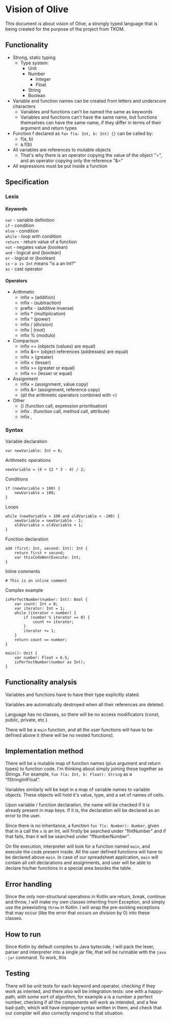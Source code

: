 # Vision of Olive

This document is about vision of Olive, a strongly typed language that is being created for the purpose of the project from TKOM.

## Functionality

- Strong, static typing
    - Type system:
        - Unit
        - Number
            - Integer
            - Float
        - String
        - Boolean
- Variable and function names can be created from letters and underscore characters
    - Variables and functions can't be named the same as keywords
    - Variables and functions can't have the same name, but functions themselves can have the same name, if they differ in terms of their argument and return types
- Function f declared as ```fun f(a: Int, b: Int) {}``` can be called by:
    - f(a, b)
    - a.f(b)
- All variables are references to mutable objects
    - That's why there is an operator copying the value of the object "=", and an operator copying only the reference "&="
- All expressions must be put inside a function

## Specification

### Lexis

#### Keywords

`var` - variable definition
\
`if` - condition
\
`else` - condition
\
`while` - loop with condition
\
`return` - return value of a function
\
`not` - negates value (boolean)
\
`and` - logical and (boolean)
\
`or` - logical or (boolean)
\
`is` - `a is Int` means "is a an Int?"
\
`as` - cast operator

#### Operators

- Arithmetic
    - infix + (addition)
    - infix - (subtraction)
    - prefix - (additive inverse)
    - infix * (multiplication)
    - infix ^ (power)
    - infix / (division)
    - infix | (root)
    - infix % (modulo)
- Comparison
    - infix == (objects (values) are equal)
    - infix &== (object references (addresses) are equal)
    - infix > (greater)
    - infix < (lesser)
    - infix >= (greater or equal)
    - infix <= (lesser or equal)
- Assignment
    - infix = (assignment, value copy)
    - infix &= (assignment, reference copy)
    - (all the arithmetic operators combined with =)
- Other
    - () (function call, expression prioritisation)
    - infix . (function call, method call, attribute)
    - infix ,

### Syntax

Variable declaration
```
var newVariable: Int = 6;
```
Arithmetic operations
```
newVariable = (6 + 12 * 3 - 4) / 2;
```
Conditions
```
if (newVariable > 100) {
    newVariable = 100;
}
```
Loops
```
while (newVariable > 100 and oldVariable < -100) {
    newVariable = newVariable - 1;
    oldVariable = oldVariable + 1;
}
```
Function declaration
```
add (first: Int, second: Int): Int {
    return first + second;
    var thisCodeWontExecute: Int;
}
```
Inline comments
```
# This is an inline comment
```

Complex example
```
isPerfectNumber(number: Int): Bool {
    var count: Int = 0;
    var iterator: Int = 1;
    while (iterator < number) {
        if (number % iterator == 0) {
            count += iterator;
        }
        iterator += 1;
    }
    return count == number;
}

main(): Unit {
    var number: Float = 6.5;
    isPerfectNumber(number as Int);
}
```

## Functionality analysis

Variables and functions have to have their type explicitly stated. 

Variables are automatically destroyed when all their references are deleted.

Language has no classes, so there will be no access modificators (const, public, private, etc.)

There will be a `main` function, and all the user functions will have to be defined above it (there will be no nested functions).

## Implementation method

There will be a mutable map of function names (plus argument and return types) to function code. I'm thinking about simply joining these together as Strings. For example, `fun f(a: Int, b: Float): String` as a "fStringIntFloat".

Variables similarly will be kept in a map of variable names to variable objects. These objects will hold it's value, type, and a set of names of cells.

Upon variable / function declaration, the name will be checked if it is already present in map keys. If it is, the declaration will be declared as an error to the user.

Since there is no inheritance, a function `fun f(x: Number): Number`, given that in a call the `x` is an Int, will firstly be searched under "fIntNumber" and if that fails, than it will be searched under "fNumberNumber".

On file execution, interpreter will look for a function named `main`, and execute the code present inside. All the user defined functions will have to be declared above `main`. In case of our spreadsheet application, `main` will contain all cell declarations and assignments, and user will be able to declare his/her functions in a special area besides the table.

## Error handling

Since the only non-structural operations in Kotlin are return, break, continue and throw, I will make my own classes inheriting from Exception, and simply use the preexisiting `throw` in Kotlin. I will wrap the pre-existing exceptions that may occur (like the error that occurs on division by 0) into these classes.

## How to run

Since Kotlin by default compiles to Java bytecode, I will pack the lexer, parser and interpreter into a single jar file, that will be runnable with the `java -jar` command. To work, this

## Testing

There will be unit tests for each keyword and operator, checking if they work as intented, and there also will be integration tests: one with a happy-path, with some sort of algorithm, for example a is a number a perfect number, checking if all the components will work as intended, and a few bad-path, which will have improper syntax written in them, and check that our compiler will also correctly respond to that situation.
